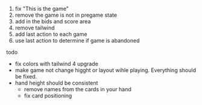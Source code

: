 1. fix "This is the game"
2. remove the game is not in pregame state
3. add in the bids and score area
4. remove tailwind
5. add last action to each game
6. use last action to determine if game is abandoned

todo
- fix colors with tailwind 4 upgrade
- make game not change higght or layout wihle playing. Everything should be fixed.
- hand height should be consistent
  - remove names from the cards in your hand
  - fix card positioning